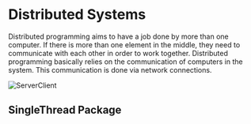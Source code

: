 # Distributed Systems

Distributed programming aims to have a job done by more than one computer. If there is more than one element in the middle, they need to communicate with each other in order to work together. Distributed programming basically relies on the communication of computers in the system. This communication is done via network connections.

![ServerClient](https://user-images.githubusercontent.com/59657939/136689792-302cdaab-3cf6-4beb-8425-e551924ca722.png)

## SingleThread Package



